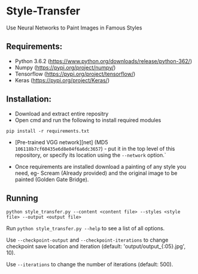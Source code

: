 # Style-Transfer
Use Neural Networks to Paint Images in Famous Styles

## Requirements:
* Python 3.6.2 (https://www.python.org/downloads/release/python-362/)
* Numpy (https://pypi.org/project/numpy/)
* Tensorflow (https://pypi.org/project/tensorflow/)
* Keras (https://pypi.org/project/Keras/)

## Installation:
* Download and extract entire repositry
* Open cmd and run the following to install required modules
```
pip install -r requirements.txt
```
* [Pre-trained VGG network][net] (MD5 `106118b7cf60435e6d8e04f6a6dc3657`) - put it in the top level of this repository, or specify its location using the `--network` option.`

* Once requirements are installed download a painting of any style you need, eg- Scream (Already provided) and the original image to be painted (Golden Gate Bridge).

## Running
```
python style_transfer.py --content <content file> --styles <style file> --output <output file>
```
Run `python style_transfer.py --help` to see a list of all options.

Use `--checkpoint-output` and `--checkpoint-iterations` to change checkpoint save location and iteration (default: 'output/output_{:05}.jpg', 10).

Use `--iterations` to change the number of iterations (default: 500).
